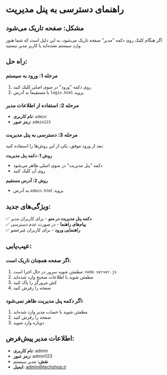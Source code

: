 # راهنمای دسترسی به پنل مدیریت

## مشکل: صفحه تاریک می‌شود

اگر هنگام کلیک روی دکمه "مدیر" صفحه تاریک می‌شود، به این دلیل است که شما هنوز وارد سیستم نشده‌اید یا کاربر مدیر نیستید.

## راه حل:

### مرحله 1: ورود به سیستم

1. روی دکمه "ورود" در منوی اصلی کلیک کنید
2. یا مستقیماً به آدرس `login.html` بروید

### مرحله 2: استفاده از اطلاعات مدیر

- **نام کاربری:** `admin`
- **رمز عبور:** `admin123`

### مرحله 3: دسترسی به پنل مدیریت

بعد از ورود موفق، یکی از این روش‌ها را استفاده کنید:

**روش 1: دکمه پنل مدیریت**

- دکمه "پنل مدیریت" در منوی اصلی ظاهر می‌شود
- روی آن کلیک کنید

**روش 2: آدرس مستقیم**

- به آدرس `admin.html` بروید

## ویژگی‌های جدید:

✅ **دکمه پنل مدیریت در منو** - برای کاربران مدیر  
✅ **پیام‌های راهنما** - در صورت عدم دسترسی  
✅ **راهنمایی ورود** - برای کاربران غیرعضو

## عیب‌یابی:

### اگر صفحه همچنان تاریک است:

1. مطمئن شوید سرور در حال اجرا است: `node server.js`
2. مطمئن شوید با اطلاعات صحیح وارد شده‌اید
3. کش مرورگر را پاک کنید
4. صفحه را رفرش کنید

### اگر دکمه پنل مدیریت ظاهر نمی‌شود:

1. مطمئن شوید با حساب مدیر وارد شده‌اید
2. صفحه را رفرش کنید
3. دوباره وارد شوید

## اطلاعات مدیر پیش‌فرض:

- **نام کاربری:** admin
- **رمز عبور:** admin123
- **نقش:** مدیر سیستم
- **ایمیل:** admin@techshop.ir
